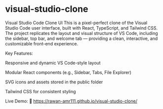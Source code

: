 # visual-studio-clone
Visual Studio Code Clone UI
This is a pixel-perfect clone of the Visual Studio Code user interface, built with React, TypeScript, and Tailwind CSS. The project replicates the layout and visual structure of VS Code, including the sidebar, top bar, and welcome tab — providing a clean, interactive, and customizable front-end experience.

Key Features:

Responsive and dynamic VS Code-style layout

Modular React components (e.g., Sidebar, Tabs, File Explorer)

SVG icons and assets stored in the public folder

Tailwind CSS for consistent styling

Live Demo:
🔗 https://rawan-amr111.github.io/visual-studio-clone/
